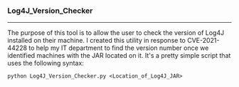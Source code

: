 ### Log4J_Version_Checker
---

The purpose of this tool is to allow the user to check the version of Log4J installed on their machine. I created this utility in response to CVE-2021-44228 to help my IT department to find the version number once we identified machines with the JAR located on it. It's a pretty simple script that uses the following syntax:

`python Log4J_Version_Checker.py <Location_of_Log4J_JAR>`
